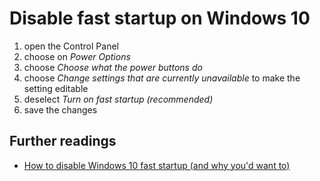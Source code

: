 # Disable fast startup on Windows 10

1. open the Control Panel
1. choose on _Power Options_
1. choose _Choose what the power buttons do_
1. choose _Change settings that are currently unavailable_ to make the setting editable
1. deselect _Turn on fast startup (recommended)_
1. save the changes

## Further readings

- [How to disable Windows 10 fast startup (and why you'd want to)]

[how to disable windows 10 fast startup (and why you'd want to)]: https://www.windowscentral.com/how-disable-windows-10-fast-startup
